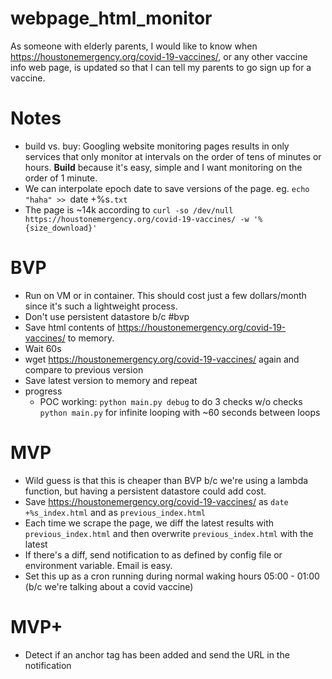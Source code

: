# webpage_html_monitor

As someone with elderly parents, I would like to know when https://houstonemergency.org/covid-19-vaccines/, or any other vaccine info web page, is updated so that I can tell my parents to go sign up for a vaccine.

# Notes

- build vs. buy: Googling website monitoring pages results in only services that only monitor at intervals on the order of tens of minutes or hours. **Build** because it's easy, simple and I want monitoring on the order of 1 minute.
- We can interpolate epoch date to save versions of the page. eg. `echo "haha" >> `date +%s`.txt`
- The page is ~14k according to `curl -so /dev/null https://houstonemergency.org/covid-19-vaccines/ -w '%{size_download}'`

# BVP

- Run on VM or in container. This should cost just a few dollars/month since it's such a lightweight process.
- Don't use persistent datastore b/c #bvp
- Save html contents of https://houstonemergency.org/covid-19-vaccines/ to memory.
- Wait 60s
- wget https://houstonemergency.org/covid-19-vaccines/ again and compare to previous version
- Save latest version to memory and repeat
- progress
  - POC working: `python main.py debug` to do 3 checks w/o checks `python main.py` for infinite looping with ~60 seconds between loops

# MVP

- Wild guess is that this is cheaper than BVP b/c we're using a lambda function, but having a persistent datastore could add cost.
- Save https://houstonemergency.org/covid-19-vaccines/ as `date +%s_index.html` and as `previous_index.html`
- Each time we scrape the page, we diff the latest results with `previous_index.html` and then overwrite `previous_index.html` with the latest
- If there's a diff, send notification to as defined by config file or environment variable. Email is easy.
- Set this up as a cron running during normal waking hours 05:00 - 01:00 (b/c we're talking about a covid vaccine)

# MVP+

- Detect if an anchor tag has been added and send the URL in the notification
